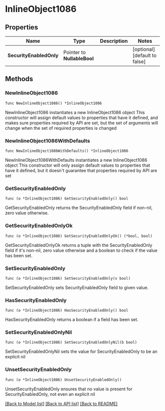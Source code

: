 # InlineObject1086

## Properties

Name | Type | Description | Notes
------------ | ------------- | ------------- | -------------
**SecurityEnabledOnly** | Pointer to **NullableBool** |  | [optional] [default to false]

## Methods

### NewInlineObject1086

`func NewInlineObject1086() *InlineObject1086`

NewInlineObject1086 instantiates a new InlineObject1086 object
This constructor will assign default values to properties that have it defined,
and makes sure properties required by API are set, but the set of arguments
will change when the set of required properties is changed

### NewInlineObject1086WithDefaults

`func NewInlineObject1086WithDefaults() *InlineObject1086`

NewInlineObject1086WithDefaults instantiates a new InlineObject1086 object
This constructor will only assign default values to properties that have it defined,
but it doesn't guarantee that properties required by API are set

### GetSecurityEnabledOnly

`func (o *InlineObject1086) GetSecurityEnabledOnly() bool`

GetSecurityEnabledOnly returns the SecurityEnabledOnly field if non-nil, zero value otherwise.

### GetSecurityEnabledOnlyOk

`func (o *InlineObject1086) GetSecurityEnabledOnlyOk() (*bool, bool)`

GetSecurityEnabledOnlyOk returns a tuple with the SecurityEnabledOnly field if it's non-nil, zero value otherwise
and a boolean to check if the value has been set.

### SetSecurityEnabledOnly

`func (o *InlineObject1086) SetSecurityEnabledOnly(v bool)`

SetSecurityEnabledOnly sets SecurityEnabledOnly field to given value.

### HasSecurityEnabledOnly

`func (o *InlineObject1086) HasSecurityEnabledOnly() bool`

HasSecurityEnabledOnly returns a boolean if a field has been set.

### SetSecurityEnabledOnlyNil

`func (o *InlineObject1086) SetSecurityEnabledOnlyNil(b bool)`

 SetSecurityEnabledOnlyNil sets the value for SecurityEnabledOnly to be an explicit nil

### UnsetSecurityEnabledOnly
`func (o *InlineObject1086) UnsetSecurityEnabledOnly()`

UnsetSecurityEnabledOnly ensures that no value is present for SecurityEnabledOnly, not even an explicit nil

[[Back to Model list]](../README.md#documentation-for-models) [[Back to API list]](../README.md#documentation-for-api-endpoints) [[Back to README]](../README.md)


